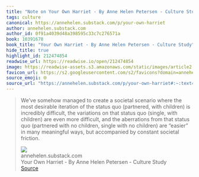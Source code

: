 ```yaml
---
title: "Note on Your Own Harriet - By Anne Helen Petersen - Culture Study via annehelen.substack.com"
tags: culture
canonical: https://annehelen.substack.com/p/your-own-harriet
author: annehelen.substack.com
author_id: 0f91a4039d48a398595c33c7c276571a
book: 10391678
book_title: "Your Own Harriet - By Anne Helen Petersen - Culture Study"
hide_title: true
highlight_id: 212474854
readwise_url: https://readwise.io/open/212474854
image: https://readwise-assets.s3.amazonaws.com/static/images/article2.74d541386bbf.png
favicon_url: https://s2.googleusercontent.com/s2/favicons?domain=annehelen.substack.com
source_emoji: 🌐
source_url: "https://annehelen.substack.com/p/your-own-harriet#:~:text=We%E2%80%99ve%20somehow%20managed,constant%20societal%20friction."
---
```


> We’ve somehow managed to create a societal scenario where the most desirable iteration of the status quo (partnered, with children) is incredibly difficult, the variations on that status quo (single, with children) are even more difficult, and the aberrations from that status quo (partnered with no children, single with no children) are “easier” in many meaningful ways, but accompanied by constant societal friction.
> <div class="quoteback-footer"><div class="quoteback-avatar"><img class="mini-favicon" src="https://s2.googleusercontent.com/s2/favicons?domain=annehelen.substack.com"></div><div class="quoteback-metadata"><div class="metadata-inner"><span style="display:none">FROM:</span><div aria-label="annehelen.substack.com" class="quoteback-author"> annehelen.substack.com</div><div aria-label="Your Own Harriet - By Anne Helen Petersen - Culture Study" class="quoteback-title"> Your Own Harriet - By Anne Helen Petersen - Culture Study</div></div></div><div class="quoteback-backlink"><a target="_blank" aria-label="go to the full text of this quotation" rel="noopener" href="https://annehelen.substack.com/p/your-own-harriet#:~:text=We%E2%80%99ve%20somehow%20managed,constant%20societal%20friction." class="quoteback-arrow"> Source</a></div></div>